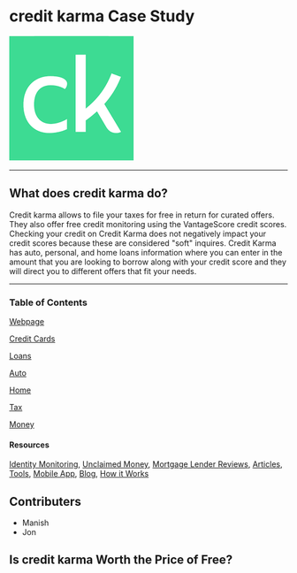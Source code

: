 # credit karma Case Study

![company log](ck.png)

---
## What does credit karma do?

Credit karma allows to file your taxes for free in return for curated offers. They also offer free credit monitoring using the VantageScore credit scores. Checking your credit on Credit Karma does not negatively impact your credit scores because these are considered "soft" inquires. Credit Karma has auto, personal, and home loans information where you can enter in the amount that you are looking to borrow along with your credit score and they will direct you to different offers that fit your needs. 

---

### Table of Contents

[Webpage](https://www.creditkarma.com/)

[Credit Cards](https://www.creditkarma.com/)

[Loans](https://www.creditkarma.com/shop/personal-loans)

[Auto](https://www.creditkarma.com/shop/autos)

[Home](https://www.creditkarma.com/home-loans/mortgage-rates)

[Tax](https://www.creditkarma.com/tax)

[Money](https://www.creditkarma.com/checking)

#### Resources

[Identity Monitoring](https://www.creditkarma.com/id-monitoring),
[Unclaimed Money](https://www.creditkarma.com/unclaimed-money),
[Mortgage Lender Reviews](https://www.creditkarma.com/reviews/mortgage),
[Articles](https://www.creditkarma.com/search/i),
[Tools](https://www.creditkarma.com/tools),
[Mobile App](https://www.creditkarma.com/advice/i/credit-karma-app),
[Blog](https://www.creditkarma.com/about/commentary),
[How it Works](https://www.creditkarma.com/about/commentary)



## Contributers

- Manish
- Jon

## Is credit karma Worth the Price of Free?
